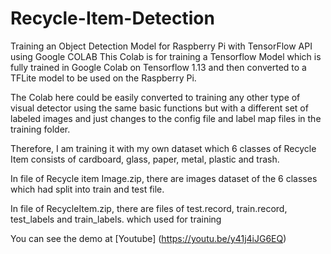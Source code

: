 # Recycle-Item-Detection

Training an Object Detection Model for Raspberry Pi with TensorFlow API using Google COLAB
This Colab is for training a Tensorflow Model which is fully trained in Google Colab on Tensorflow 1.13 and then converted to a TFLite model to be used on the Raspberry Pi.

The Colab here could be easily converted to training any other type of visual detector using the same basic functions but with a different set of labeled images and just changes to the config file and label map files in the training folder.

Therefore, I am training it with my own dataset which 6 classes of Recycle Item consists of cardboard, glass, paper, metal, plastic and trash.

In file of Recycle item Image.zip, there are images dataset of the 6 classes which had split into train and test file.

In file of RecycleItem.zip, there are files of test.record, train.record, test_labels and train_labels. which used for training 

You can see the demo at [Youtube] (https://youtu.be/y41j4iJG6EQ)
